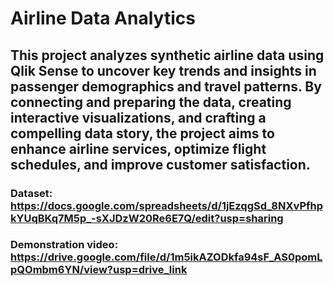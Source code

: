# Airline Data Analytics
## This project analyzes synthetic airline data using Qlik Sense to uncover key trends and insights in passenger demographics and travel patterns. By connecting and preparing the data, creating interactive visualizations, and crafting a compelling data story, the project aims to enhance airline services, optimize flight schedules, and improve customer satisfaction.

### Dataset: https://docs.google.com/spreadsheets/d/1jEzqgSd_8NXvPfhpkYUqBKq7M5p_-sXJDzW20Re6E7Q/edit?usp=sharing

### Demonstration video: https://drive.google.com/file/d/1m5ikAZODkfa94sF_AS0pomLpQOmbm6YN/view?usp=drive_link
